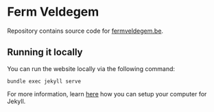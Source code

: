 # Ferm Veldegem
Repository contains source code for [fermveldegem.be](http://fermveldegem.be/).

## Running it locally
You can run the website locally via the following command:
```
bundle exec jekyll serve
```

For more information, learn [here](https://jekyllrb.com/docs/installation/) how you can setup your computer for Jekyll.
